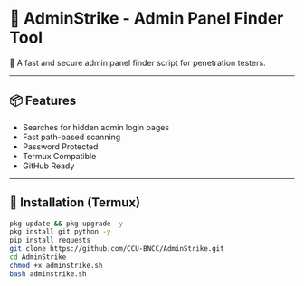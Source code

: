 # 🔐 AdminStrike - Admin Panel Finder Tool

📌 A fast and secure admin panel finder script for penetration testers.

---

## 📦 Features

- Searches for hidden admin login pages
- Fast path-based scanning
- Password Protected
- Termux Compatible
- GitHub Ready

---

## 🚀 Installation (Termux)

```bash
pkg update && pkg upgrade -y
pkg install git python -y
pip install requests
git clone https://github.com/CCU-BNCC/AdminStrike.git
cd AdminStrike
chmod +x adminstrike.sh
bash adminstrike.sh
